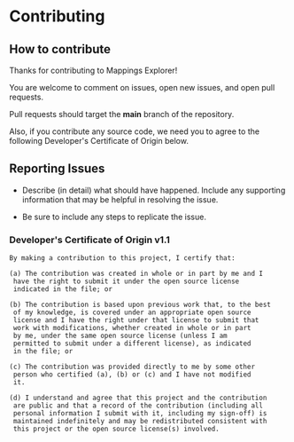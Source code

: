 # Contributing

## How to contribute

Thanks for contributing to Mappings Explorer!

You are welcome to comment on issues, open new issues, and open pull requests.

Pull requests should target the **main** branch of the repository.

Also, if you contribute any source code, we need you to agree to the following
Developer's Certificate of Origin below.

## Reporting Issues

* Describe (in detail) what should have happened. Include any supporting information
  that may be helpful in resolving the issue.

* Be sure to include any steps to replicate the issue.

### Developer's Certificate of Origin v1.1

```
By making a contribution to this project, I certify that:

(a) The contribution was created in whole or in part by me and I
 have the right to submit it under the open source license
 indicated in the file; or

(b) The contribution is based upon previous work that, to the best
 of my knowledge, is covered under an appropriate open source
 license and I have the right under that license to submit that
 work with modifications, whether created in whole or in part
 by me, under the same open source license (unless I am
 permitted to submit under a different license), as indicated
 in the file; or

(c) The contribution was provided directly to me by some other
 person who certified (a), (b) or (c) and I have not modified
 it.

(d) I understand and agree that this project and the contribution
 are public and that a record of the contribution (including all
 personal information I submit with it, including my sign-off) is
 maintained indefinitely and may be redistributed consistent with
 this project or the open source license(s) involved.
```
